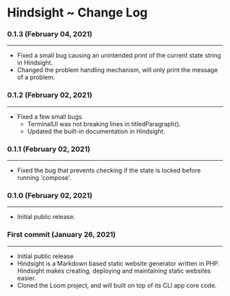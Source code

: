 # Hindsight ~ Change Log

### 0.1.3 (February 04, 2021) 

---

- Fixed a small bug causing an unintended print of the current state string in Hindsight.
- Changed the problem handling mechanism, will only print the message of a problem.

### 0.1.2 (February 02, 2021) 

---

- Fixed a few small bugs. 
  - TerminalUI was not breaking lines in titledParagraph().
  - Updated the built-in documentation in Hindsight.

### 0.1.1 (February 02, 2021) 

---

- Fixed the bug that prevents checking if the state is locked before running 'compose'.

### 0.1.0 (February 02, 2021) 

---

- Initial public release.

### First commit (January 26, 2021) 

---

- Initial public release
- Hindsight is a Markdown based static website generator written in PHP. <br>Hindsight makes creating, deploying and maintaining static websites easier.
- Cloned the Loom project, and will built on top of its CLI app core code.
